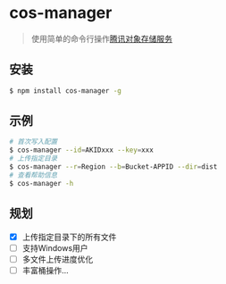 # cos-manager
> 使用简单的命令行操作[腾讯对象存储服务](https://github.com/tencentyun/cos-nodejs-sdk-v5)

## 安装
```bash
$ npm install cos-manager -g
```

## 示例
```bash
# 首次写入配置
$ cos-manager --id=AKIDxxx --key=xxx
# 上传指定目录
$ cos-manager --r=Region --b=Bucket-APPID --dir=dist
# 查看帮助信息
$ cos-manager -h
```

## 规划
- [x] 上传指定目录下的所有文件
- [ ] 支持Windows用户
- [ ] 多文件上传进度优化
- [ ] 丰富桶操作...
